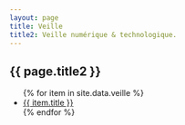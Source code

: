 ```yaml
---
layout: page
title: Veille
title2: Veille numérique & technologique.
---
```


## {{ page.title2 }}


<ul>
{% for item in site.data.veille %}
  <li>
    <div class="item_content">
        <a target="_blank" href="{{ item.url }}" class="item_link"></a>
        <a href="{{ item.url | prepend:site.url }}" class="title">{{ item.title }}</a>
        <span class="thumb" style='height: 178.72px; background-image: url("{{ item.thumb}}");'></span>
    </div>
  </li>
{% endfor %}
</ul>